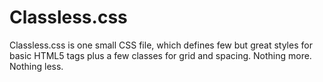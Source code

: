 # Classless.css

Classless.css is one small CSS file, which defines few but great styles for basic HTML5 tags plus a few classes for grid and spacing. Nothing more. Nothing less.






